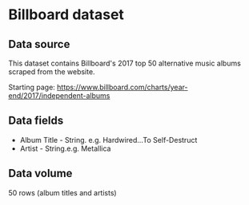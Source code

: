 Billboard dataset
====
Data source
------
This dataset contains Billboard's 2017 top 50 alternative music albums scraped from the website.

Starting page: https://www.billboard.com/charts/year-end/2017/independent-albums

Data fields
------
* Album Title - String. e.g. Hardwired...To Self-Destruct
* Artist - String.e.g. Metallica

Data volume
------
50 rows (album titles and artists)
